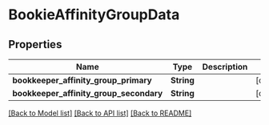 # BookieAffinityGroupData

## Properties

Name | Type | Description | Notes
------------ | ------------- | ------------- | -------------
**bookkeeper_affinity_group_primary** | **String** |  | [optional] 
**bookkeeper_affinity_group_secondary** | **String** |  | [optional] 

[[Back to Model list]](../README.md#documentation-for-models) [[Back to API list]](../README.md#documentation-for-api-endpoints) [[Back to README]](../README.md)


